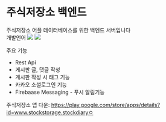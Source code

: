 # 주식저장소 백엔드

주식저장소 어플 데이터베이스를 위한 백엔드 서버입니다 <br>
개발언어 
<a><img src="https://img.shields.io/badge/Python-3776AB?style=flat-square&logo=Python&logoColor=white"/></a> 
<a><img src="https://img.shields.io/badge/Django-339933?style=flat-square&logo=Django&logoColor=white"/></a> 
<br>

주요 기능

<ul>
  <li>Rest Api</li>
  <li>게시판 글, 댓글 작성</li>
  <li>게시판 작성 시 태그 기능</li>
  <li>카카오 소셜로그인 기능</li>
  <li>Firebaase Messaging - 푸시 알림기능</li>
</ul>


주식저장소 앱 다운: https://play.google.com/store/apps/details?id=www.stockstorage.stockdiaryㅇ
